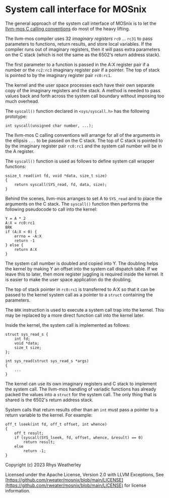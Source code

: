 System call interface for MOSnix
================================

The general approach of the system call interface of MOSnix is to let the
[llvm-mos C calling conventions](https://llvm-mos.org/wiki/C_calling_convention)
do most of the heavy lifting.

The llvm-mos compiler uses 32 _imaginary registers_ `rc0` ... `rc31` to
pass parameters to functions, return results, and store local variables.
If the compiler runs out of imaginary registers, then it will pass extra
parameters on the C stack (which is not the same as the 6502's
return address stack).

The first parameter to a function is passed in the A:X register pair
if a number or the `rc2:rc3` imaginary register pair if a pointer.
The top of stack is pointed to by the imaginary register pair `rc0:rc1`.

The kernel and the user space processes each have their own separate
copy of the imaginary registers and the stack.  A method is needed to
pass values back and forth across the system call boundary without
imposing too much overhead.

The `syscall()` function declared in `<sys/syscall.h>` has the
following prototype:

    int syscall(unsigned char number, ...);

The llvm-mos C calling conventions will arrange for all of the arguments
in the ellipsis `...` to be passed on the C stack.  The top of C
stack is pointed to by the imaginary register pair `rc0:rc1`
and the system call number will be in the A register.

The `syscall()` function is used as follows to define system call
wrapper functions:

    ssize_t read(int fd, void *data, size_t size)
    {
        return syscall(SYS_read, fd, data, size);
    }

Behind the scenes, llvm-mos arranges to set A to `SYS_read` and to
place the arguments on the C stack.  The `syscall()` function then
performs the following pseudocode to call into the kernel:

    Y = A * 2
    A:X = rc0:rc1
    BRK
    if (A:X < 0) {
        errno = -A:X
        return -1
    } else {
        return A:X
    }

The system call number is doubled and copied into Y.  The doubling helps the
kernel by making Y an offset into the system call dispatch table.  If we
leave this to later, then more register juggling is required inside the kernel.
It is easier to make the user space application do the doubling.

The top of stack pointer in `rc0:rc1` is transferred to A:X
so that it can be passed to the kernel system call as a pointer to a
`struct` containing the parameters.

The `BRK` instruction is used to execute a system call trap into the kernel.
This may be replaced by a more direct function call into the kernel later.

Inside the kernel, the system call is implemented as follows:

    struct sys_read_s {
        int fd;
        void *data;
        size_t size;
    };

    int sys_read(struct sys_read_s *args)
    {
        ...
    }

The kernel can use its own imaginary registers and C stack to implement
the system call.  The llvm-mos handling of variadic functions has already
packed the values into a `struct` for the system call.  The only thing
that is shared is the 6502's return address stack.

System calls that return results other than an `int` must pass a
pointer to a return variable to the kernel.  For example:

    off_t lseek(int fd, off_t offset, int whence)
    {
        off_t result;
        if (syscall(SYS_lseek, fd, offset, whence, &result) == 0)
            return result;
        else
            return -1;
    }

Copyright (c) 2023 Rhys Weatherley

Licensed under the Apache License, Version 2.0 with LLVM Exceptions,
See [https://github.com/rweater/mosnix/blob/main/LICENSE](https://github.com/rweater/mosnix/blob/main/LICENSE)
for license information.

